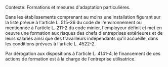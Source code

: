Contexte: Formations et mesures d'adaptation particulières.

Dans les établissements comprenant au moins une installation figurant sur la liste prévue à l'article L. 515-36 du code de l'environnement ou mentionnée à l'article L. 211-2 du code minier, l'employeur définit et met en oeuvre une formation aux risques des chefs d'entreprises extérieures et de leurs salariés ainsi que des travailleurs indépendants qu'il accueille, dans les conditions prévues à l'article L. 4522-2.

Par dérogation aux dispositions à l'article L. 4141-4, le financement de ces actions de formation est à la charge de l'entreprise utilisatrice.